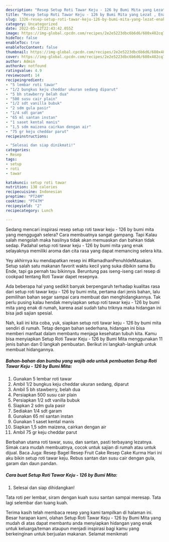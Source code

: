 ```yaml
---
description: "Resep Setup Roti Tawar Keju - 126 by Bumi Mita yang Lezat , Enak Banget"
title: "Resep Setup Roti Tawar Keju - 126 by Bumi Mita yang Lezat , Enak Banget"
slug: 1326-resep-setup-roti-tawar-keju-126-by-bumi-mita-yang-lezat-enak-banget
category: Uncategorized
date: 2022-05-12T22:43:42.055Z
image: https://img-global.cpcdn.com/recipes/2e2e5223dbc6b6d6/680x482cq70/setup-roti-tawar-keju-126-by-bumi-mita-foto-resep-utama.jpg
hideToc: false
enableToc: true
enableTocContent: false
thumbnail: https://img-global.cpcdn.com/recipes/2e2e5223dbc6b6d6/680x482cq70/setup-roti-tawar-keju-126-by-bumi-mita-foto-resep-utama.jpg
cover: https://img-global.cpcdn.com/recipes/2e2e5223dbc6b6d6/680x482cq70/setup-roti-tawar-keju-126-by-bumi-mita-foto-resep-utama.jpg
author: Admin
authorAv: notfound
ratingvalue: 4.9
reviewcount: 14
recipeingredient:
- "5 lembar roti tawar"
- "1/2 bungkus keju cheddar ukuran sedang diparut"
- "5 bh stawberry belah dua"
- "500 susu cair plain"
- "1/2 sdt vanilla bubuk"
- "2 sdm gula pasir"
- "1/4 sdt garam"
- "65 ml santan instan"
- "1 saset kental manis"
- "1,5 sdm maizena cairkan dengan air"
- "75 gr keju cheddar parut"
recipeinstructions:

- "Selesai dan siap dinikmati!"
categories:
- Resep
tags:
- setup
- roti
- tawar

katakunci: setup roti tawar 
nutrition: 138 calories
recipecuisine: Indonesian
preptime: "PT24M"
cooktime: "PT47M"
recipeyield: "2"
recipecategory: Lunch

---
```



Sedang mencari inspirasi resep setup roti tawar keju - 126 by bumi mita yang menggugah selera? Cara membuatnya sangat gampang. Tapi Kalau salah mengolah maka hasilnya tidak akan memuaskan dan bahkan tidak sedap. Padahal setup roti tawar keju - 126 by bumi mita yang enak selayaknya memiliki aroma dan cita rasa yang dapat memancing selera kita.


Yey akhirnya ku mendapatkan resep ini #RamadhanPenuhIdeMasakan. Setup salah satu makanan favorit waktu kecil yang suka dibikin sama Bu Ende, tapi ga pernah tau bikinnya. Beruntung pas iseng-iseng cari resep di cookpad tentang Roti Tawar dapet resepnya.

Ada beberapa hal yang sedikit banyak berpengaruh terhadap kualitas rasa dari setup roti tawar keju - 126 by bumi mita, pertama dari jenis bahan, lalu pemilihan bahan segar sampai cara membuat dan menghidangkannya. Tak perlu pusing kalau hendak menyiapkan setup roti tawar keju - 126 by bumi mita yang enak di rumah, karena asal sudah tahu triknya maka hidangan ini bisa jadi sajian spesial.


Nah, kali ini kita coba, yuk, siapkan setup roti tawar keju - 126 by bumi mita sendiri di rumah. Tetap dengan bahan sederhana, hidangan ini bisa memberi manfaat dalam membantu menjaga kesehatan tubuh kita. Kamu bisa menyiapkan Setup Roti Tawar Keju - 126 by Bumi Mita menggunakan 11 jenis bahan dan 0 langkah pembuatan. Berikut ini langkah-langkah untuk membuat hidangannya.

<!--inarticleads1-->

##### Bahan-bahan dan bumbu yang wajib ada untuk pembuatan Setup Roti Tawar Keju - 126 by Bumi Mita:

1. Gunakan 5 lembar roti tawar
1. Ambil 1/2 bungkus keju cheddar ukuran sedang, diparut
1. Ambil 5 bh stawberry, belah dua
1. Persiapkan 500 susu cair plain
1. Persiapkan 1/2 sdt vanilla bubuk
1. Siapkan 2 sdm gula pasir
1. Sediakan 1/4 sdt garam
1. Gunakan 65 ml santan instan
1. Gunakan 1 saset kental manis
1. Siapkan 1,5 sdm maizena, cairkan dengan air
1. Ambil 75 gr keju cheddar parut


Berbahan utama roti tawar, susu, dan santan, pasti terbayang lezatnya. Simak cara mudah membuatnya, cocok untuk sajian di rumah atau untuk dijual. Baca Juga: Resep Bagel Resep Fruit Cake Resep Cake Kurma Hari ini aku bikin setup roti tawar keju. Rebus santan dan susu cair dengan gula, garam dan daun pandan. 

<!--inarticleads2-->

##### Cara buat Setup Roti Tawar Keju - 126 by Bumi Mita:


1. Selesai dan siap dihidangkan!

Tata roti per lembar, siram dengan kuah susu santan sampai meresap. Tata lagi selembar dan tuang kuah. 

Terima kasih telah membaca resep yang kami tampilkan di halaman ini. Besar harapan kami, olahan Setup Roti Tawar Keju - 126 by Bumi Mita yang mudah di atas dapat membantu anda menyiapkan hidangan yang enak untuk keluarga/teman ataupun menjadi inspirasi bagi kamu yang berkeinginan untuk berjualan makanan. Selamat menikmati
